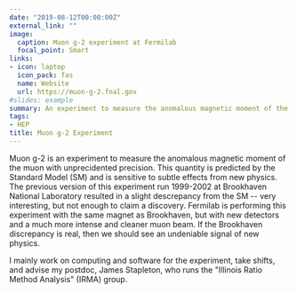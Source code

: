 ```yaml
---
date: "2019-08-12T00:00:00Z"
external_link: ""
image:
  caption: Muon g-2 experiment at Fermilab
  focal_point: Smart
links:
- icon: laptop
  icon_pack: fas
  name: Website
  url: https://muon-g-2.fnal.gov
#slides: example
summary: An experiment to measure the anomalous magnetic moment of the muon.
tags:
- HEP
title: Muon g-2 Experiment
---
```


Muon g-2 is an experiment to measure the anomalous magnetic moment of the muon with unprecidented precision. This quantity is predicted by the Standard Model (SM) and is sensitive to subtle effects from new physics. The previous version of this experiment run 1999-2002 at Brookhaven National Laboratory resulted in a slight descrepancy from the SM -- very interesting, but not enough to claim a discovery. Fermilab is performing this experiment with the same magnet as Brookhaven, but with new detectors and a much more intense and cleaner muon beam. If the Brookhaven discrepancy is real, then we should see an undeniable signal of new physics. 

I mainly work on computing and software for the experiment, take shifts, and advise my postdoc, James Stapleton, who runs the "Illinois Ratio Method Analysis" (IRMA) group. 